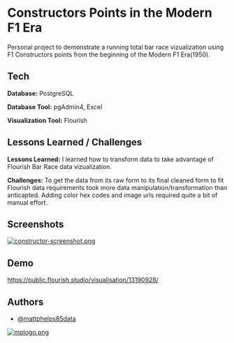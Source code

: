 
# Constructors Points in the Modern F1 Era

Personal project to demonstrate a running total bar race vizualization using F1 Constructors points from the beginning of the Modern F1 Era(1950).


## Tech

**Database:** PostgreSQL

**Database Tool:** pgAdmin4, Excel

**Visualization Tool:** Flourish


## Lessons Learned / Challenges

**Lessons Learned:**
I learned how to transform data to take advantage of Flourish Bar Race data vizualization. 

**Challenges:**
To get the data from its raw form to its final cleaned form to fit Flourish data requirements took more data manipulation/transformation than anticapted. Adding color hex codes and image urls required quite a bit of manual effort.

## Screenshots

[![constructor-screenshot.png](https://i.postimg.cc/kM1kbFmm/constructor-screenshot.png)](https://postimg.cc/HjMZGMnZ)


## Demo

https://public.flourish.studio/visualisation/13190928/


## Authors

- [@mattphelps85data](https://github.com/mattphelps85data)


[![mplogo.png](https://i.postimg.cc/SxbSDJ6p/mplogo.png)](https://postimg.cc/LnvFs4Qy)

